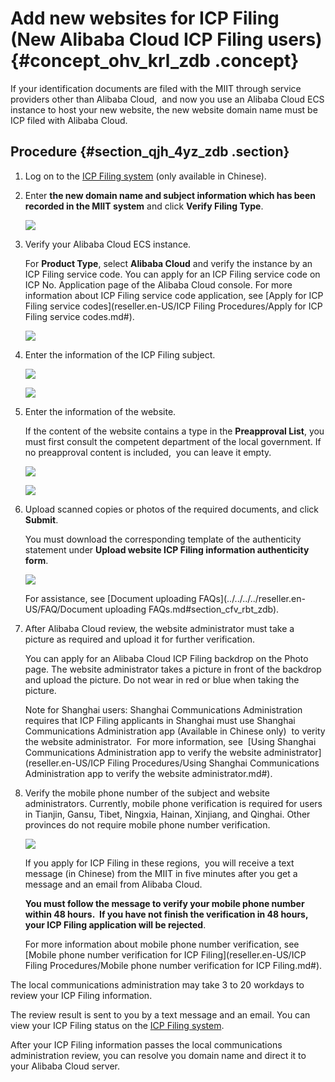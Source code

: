 # Add new websites for ICP Filing \(New Alibaba Cloud ICP Filing users\) {#concept_ohv_krl_zdb .concept}

If your identification documents are filed with the MIIT through service providers other than Alibaba Cloud,  and now you use an Alibaba Cloud ECS instance to host your new website, the new website domain name must be ICP filed with Alibaba Cloud.

## Procedure {#section_qjh_4yz_zdb .section}

1.  Log on to the [ICP Filing system](https://beian.aliyun.com/) \(only available in Chinese\).
2.  Enter **the new domain name and subject information which has been recorded in the MIIT system** and click **Verify Filing Type**. 

    ![](http://static-aliyun-doc.oss-cn-hangzhou.aliyuncs.com/assets/img/14196/15395714525652_en-US.jpg)

3.  Verify your Alibaba Cloud ECS instance.

    For **Product Type**, select **Alibaba Cloud** and verify the instance by an ICP Filing service code. You can apply for an ICP Filing service code on ICP No. Application page of the Alibaba Cloud console. For more information about ICP Filing service code application, see [Apply for ICP Filing service codes](reseller.en-US/ICP Filing Procedures/Apply for ICP Filing service codes.md#).

    ![](http://static-aliyun-doc.oss-cn-hangzhou.aliyuncs.com/assets/img/14199/15395714525763_en-US.jpg)

4.  Enter the information of the ICP Filing subject.

    ![](http://static-aliyun-doc.oss-cn-hangzhou.aliyuncs.com/assets/img/14196/15395714525674_en-US.jpg)

    ![](http://static-aliyun-doc.oss-cn-hangzhou.aliyuncs.com/assets/img/14199/15395714535764_en-US.jpg)

5.  Enter the information of the website.

    If the content of the website contains a type in the **Preapproval List**, you must first consult the competent department of the local government. If no preapproval content is included,  you can leave it empty.

    ![](http://static-aliyun-doc.oss-cn-hangzhou.aliyuncs.com/assets/img/14199/15395714535765_en-US.jpg)

    ![](http://static-aliyun-doc.oss-cn-hangzhou.aliyuncs.com/assets/img/14199/15395714535766_en-US.jpg)

6.  Upload scanned copies or photos of the required documents, and click **Submit**. 

    You must download the corresponding template of the authenticity statement under **Upload website ICP Filing information authenticity form**.

    ![](http://static-aliyun-doc.oss-cn-hangzhou.aliyuncs.com/assets/img/14196/15395714535663_en-US.png)

    For assistance, see [Document uploading FAQs](../../../../reseller.en-US/FAQ/Document uploading FAQs.md#section_cfv_rbt_zdb).

7.  After Alibaba Cloud review, the website administrator must take a picture as required and upload it for further verification.

    You can apply for an Alibaba Cloud ICP Filing backdrop on the Photo page. The website administrator takes a picture in front of the backdrop and upload the picture. Do not wear in red or blue when taking the picture.

    Note for Shanghai users: Shanghai Communications Administration requires that ICP Filing applicants in Shanghai must use Shanghai Communications Administration app \(Available in Chinese only\)  to verity the website administrator.  For more information, see  [Using Shanghai Communications Administration app to verify the website administrator](reseller.en-US/ICP Filing Procedures/Using Shanghai Communications Administration app to verify the website administrator.md#).

8.  Verify the mobile phone number of the subject and website administrators. Currently, mobile phone verification is required for users in Tianjin, Gansu, Tibet, Ningxia, Hainan, Xinjiang, and Qinghai. Other provinces do not require mobile phone number verification.

    ![](http://static-aliyun-doc.oss-cn-hangzhou.aliyuncs.com/assets/img/14196/15395714535690_en-US.jpg)

    If you apply for ICP Filing in these regions,  you will receive a text message \(in Chinese\) from the MIIT in five minutes after you get a message and an email from Alibaba Cloud.

    **You must follow the message to verify your mobile phone number within 48 hours.  If you have not finish the verification in 48 hours, your ICP Filing application will be rejected**.

    For more information about mobile phone number verification, see [Mobile phone number verification for ICP Filing](reseller.en-US/ICP Filing Procedures/Mobile phone number verification for ICP Filing.md#).


The local communications administration may take 3 to 20 workdays to review your ICP Filing information.

The review result is sent to you by a text message and an email. You can view your ICP Filing status on the [ICP Filing system](https://beian.aliyun.com/order/index).

After your ICP Filing information passes the local communications administration review, you can resolve you domain name and direct it to your Alibaba Cloud server.

